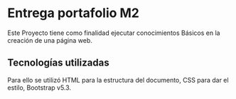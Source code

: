 # Entrega portafolio M2

Este Proyecto tiene como finalidad ejecutar conocimientos Básicos en la creación de una página web.



## Tecnologías utilizadas

Para ello se utilizó HTML para  la estructura del documento, 
CSS para dar el estilo, Bootstrap v5.3.





